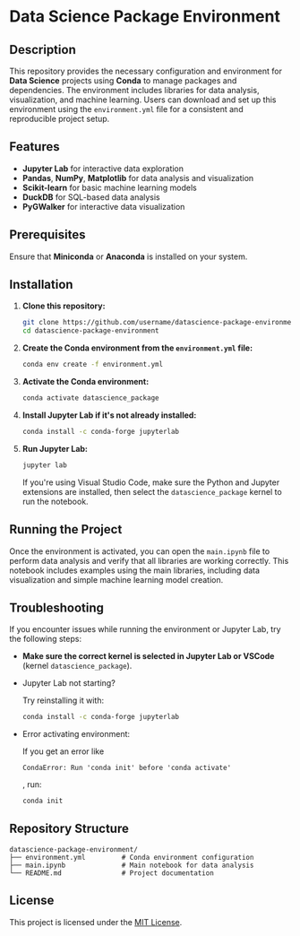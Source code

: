 # Data Science Package Environment

## Description

This repository provides the necessary configuration and environment for **Data Science** projects using **Conda** to manage packages and dependencies. The environment includes libraries for data analysis, visualization, and machine learning. Users can download and set up this environment using the `environment.yml` file for a consistent and reproducible project setup.

## Features

- **Jupyter Lab** for interactive data exploration
- **Pandas**, **NumPy**, **Matplotlib** for data analysis and visualization
- **Scikit-learn** for basic machine learning models
- **DuckDB** for SQL-based data analysis
- **PyGWalker** for interactive data visualization

## Prerequisites

Ensure that **Miniconda** or **Anaconda** is installed on your system.

## Installation

1. **Clone this repository:**

   ```bash
   git clone https://github.com/username/datascience-package-environment.git
   cd datascience-package-environment
   ```

2. **Create the Conda environment from the `environment.yml` file:**

   ```bash
   conda env create -f environment.yml
   ```

3. **Activate the Conda environment:**

   ```bash
   conda activate datascience_package
   ```

4. **Install Jupyter Lab if it's not already installed:**

   ```bash
   conda install -c conda-forge jupyterlab
   ```

5. **Run Jupyter Lab:**

   ```bash
   jupyter lab
   ```

   If you're using Visual Studio Code, make sure the Python and Jupyter extensions are installed, then select the `datascience_package` kernel to run the notebook.

## Running the Project

Once the environment is activated, you can open the `main.ipynb` file to perform data analysis and verify that all libraries are working correctly. This notebook includes examples using the main libraries, including data visualization and simple machine learning model creation.

## Troubleshooting

If you encounter issues while running the environment or Jupyter Lab, try the following steps:

- **Make sure the correct kernel is selected in Jupyter Lab or VSCode** (kernel `datascience_package`).

- Jupyter Lab not starting?

   Try reinstalling it with:

  ```bash
  conda install -c conda-forge jupyterlab
  ```

- Error activating environment:

   If you get an error like 

  ```
  CondaError: Run 'conda init' before 'conda activate'
  ```

  , run:

  ```bash
  conda init
  ```

## Repository Structure

```
datascience-package-environment/
├── environment.yml         # Conda environment configuration
├── main.ipynb              # Main notebook for data analysis
└── README.md               # Project documentation
```

## License

This project is licensed under the [MIT License](https://chatgpt.com/c/LICENSE).